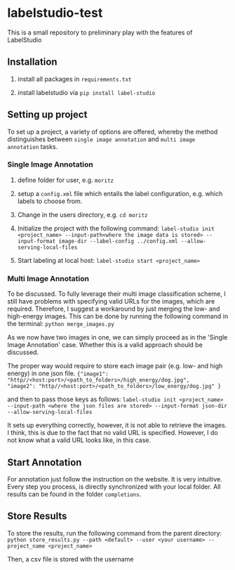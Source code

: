 # labelstudio-test
This is a small repository to preliminary play with the features of LabelStudio

## Installation

1. install all packages in `requirements.txt`

2. install labelstudio via `pip install label-studio`


## Setting up project
To set up a project, a variety of options are offered, whereby the method distinguishes between `single image annotation` and `multi image annotation` tasks.

### Single Image Annotation
1. define folder for user, e.g. `moritz`

2. setup a `config.xml` file which entails the label configuration, e.g. which labels to choose from.

3. Change in the users directory, e.g. `cd moritz`

3. Initialize the project with the following command:
`label-studio init <project_name> --input-path<where the image data is stored> --input-format image-dir --label-config ../config.xml --allow-serving-local-files`



4. Start labeling at local host:
`label-studio start <project_name>`

### Multi Image Annotation
To be discussed. To fully leverage their multi image classification scheme, I still have problems with specifying valid URLs for the images, which are required.
Therefore, I suggest a workaround by just merging the low- and high-energy images.
This can be done by running the following command in the terminal:
`python merge_images.py`

As we now have two images in one, we can simply proceed as in the 'Single Image Annotation' case. Whether this is a valid approach should be discussed.

The proper way would require to store each image pair (e.g. low- and high energy) in one json file.
`{"image1": "http//<host:port>/<path_to_folders>/high_energy/dog.jpg",      "image2": "http//<host:port>/<path_to_folders>/low_energy/dog.jpg" }`

and then to pass those keys as follows:
`label-studio init <project_name> --input-path <where the json files are stored> --input-format json-dir --allow-serving-local-files`

It sets up everything correctly, however, it is not able to retrieve the images. I think, this is due to the fact that no valid URL is specified. However, I do not know what a valid URL looks like, in this case.

## Start Annotation
For annotation just follow the instruction on the website. It is very intuitive.
Every step you process, is directly synchronized with your local folder.
All results can be found in the folder `completions`.


## Store Results
To store the results, run the following command from the parent directory:
`python store_results.py --path <default> --user <your username> --project_name <project_name>`

Then, a csv file is stored with the username
